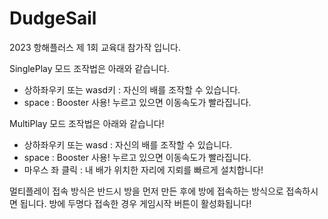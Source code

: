 # DudgeSail
 2023 항해플러스 제 1회 교육대 참가작 입니다.

SinglePlay 모드 조작법은 아래와 같습니다.
- 상하좌우키 또는 wasd키 : 자신의 배를 조작할 수 있습니다.
- space : Booster 사용! 누르고 있으면 이동속도가 빨라집니다.

MultiPlay 모드 조작법은 아래와 같습니다!
- 상하좌우키 또는 wasd : 자신의 배를 조작할 수 있습니다.
- space : Booster 사용! 누르고 있으면 이동속도가 빨라집니다.
- 마우스 좌 클릭 : 내 배가 위치한 자리에 지뢰를 빠르게 설치합니다!

멀티플레이 접속 방식은 반드시 방을 먼저 만든 후에 방에 접속하는 방식으로 접속하시면 됩니다.
방에 두명다 접속한 경우 게임시작 버튼이 활성화됩니다!
